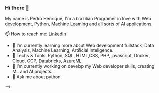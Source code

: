 ### Hi there 👋

My name is Pedro Henrique, I'm a brazilian Programer in love with Web development, Python, Machine Learning and all sorts of AI applications.



📫 How to reach me: [LinkedIn](https://www.linkedin.com/in/pedro-henrique-a-silva/)


- 🌱 I’m currently learning more about Web development fullstack, Data Analysis, Machine Learning, Artificial Inteligence.
- 👯 Techs & Tools: Python, SQL, HTML,CSS, PHP, javascript, Docker, Cloud, GCP, Databricks, AzureML.
- 🔭 I’m currently working on develop my Web developer skills, creating ML and AI projects.
- 💬 Ask me about python.

-->
